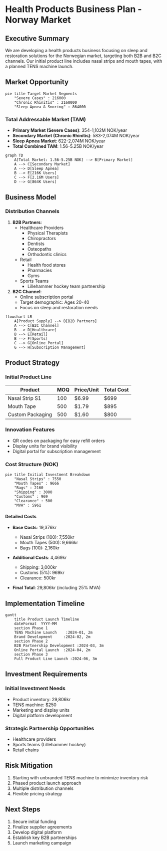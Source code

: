 # Health Products Business Plan - Norway Market

## Executive Summary
We are developing a health products business focusing on sleep and restoration solutions for the Norwegian market, targeting both B2B and B2C channels. Our initial product line includes nasal strips and mouth tapes, with a planned TENS machine launch.

## Market Opportunity
```mermaid
pie title Target Market Segments
    "Severe Cases" : 216000
    "Chronic Rhinitis" : 2160000
    "Sleep Apnea & Snoring" : 864000
```

### Total Addressable Market (TAM)
- **Primary Market (Severe Cases)**: 354-1,102M NOK/year
- **Secondary Market (Chronic Rhinitis)**: 583-2,074M NOK/year
- **Sleep Apnea Market**: 622-2,074M NOK/year
- **Total Combined TAM**: 1.56-5.25B NOK/year

```mermaid
graph TD
    A[Total Market: 1.56-5.25B NOK] --> B[Primary Market]
    A --> C[Secondary Market]
    A --> D[Sleep Apnea]
    B --> E[216K Users]
    C --> F[2.16M Users]
    D --> G[864K Users]
```

## Business Model
### Distribution Channels
1. **B2B Partners**:
   - Healthcare Providers
     - Physical Therapists
     - Chiropractors
     - Dentists
     - Osteopaths
     - Orthodontic clinics
   - Retail
     - Health food stores
     - Pharmacies
     - Gyms
   - Sports Teams
     - Lillehammer hockey team partnership
2. **B2C Channel**:
   - Online subscription portal
   - Target demographic: Ages 20-40
   - Focus on sleep and restoration needs

```mermaid
flowchart LR
    A[Product Supply] --> B[B2B Partners]
    A --> C[B2C Channel]
    B --> D[Healthcare]
    B --> E[Retail]
    B --> F[Sports]
    C --> G[Online Portal]
    G --> H[Subscription Management]
```

## Product Strategy
### Initial Product Line
| Product | MOQ | Price/Unit | Total Cost |
|---------|-----|------------|------------|
| Nasal Strip S1 | 100 | $6.99 | $699 |
| Mouth Tape | 500 | $1.79 | $895 |
| Custom Packaging | 500 | $1.60 | $800 |

### Innovation Features
- QR codes on packaging for easy refill orders
- Display units for brand visibility
- Digital portal for subscription management

### Cost Structure (NOK)
```mermaid
pie title Initial Investment Breakdown
    "Nasal Strips" : 7550
    "Mouth Tapes" : 9666
    "Bags" : 2160
    "Shipping" : 3000
    "Customs" : 969
    "Clearance" : 500
    "MVA" : 5961
```

#### Detailed Costs
- **Base Costs**: 19,376kr
  - Nasal Strips (100): 7,550kr
  - Mouth Tapes (500): 9,666kr
  - Bags (100): 2,160kr
  
- **Additional Costs**: 4,469kr
  - Shipping: 3,000kr
  - Customs (5%): 969kr
  - Clearance: 500kr
- **Final Total**: 29,806kr (including 25% MVA)

## Implementation Timeline
```mermaid
gantt
    title Product Launch Timeline
    dateFormat  YYYY-MM
    section Phase 1
    TENS Machine Launch    :2024-01, 2m
    Brand Development     :2024-02, 2m
    section Phase 2
    B2B Partnership Development :2024-03, 3m
    Online Portal Launch  :2024-04, 2m
    section Phase 3
    Full Product Line Launch :2024-06, 3m
```

## Investment Requirements
### Initial Investment Needs
- Product inventory: 29,806kr
- TENS machine: $250
- Marketing and display units
- Digital platform development

### Strategic Partnership Opportunities
- Healthcare providers
- Sports teams (Lillehammer hockey)
- Retail chains

## Risk Mitigation
1. Starting with unbranded TENS machine to minimize inventory risk
2. Phased product launch approach
3. Multiple distribution channels
4. Flexible pricing strategy

## Next Steps
1. Secure initial funding
2. Finalize supplier agreements
3. Develop digital platform
4. Establish key B2B partnerships
5. Launch marketing campaign
